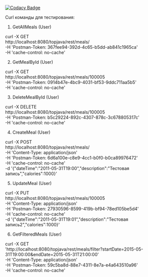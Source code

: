 [![Codacy Badge](https://api.codacy.com/project/badge/Grade/120a0430623240b68cdf64555215234a)](https://www.codacy.com/app/przrak/topjava?utm_source=github.com&amp;utm_medium=referral&amp;utm_content=przrak/topjava&amp;utm_campaign=Badge_Grade)

Curl команды для тестирования:
1. GetAllMeals (User)

curl -X GET \
  http://localhost:8080/topjava/rest/meals/ \
  -H 'Postman-Token: 367fee94-392d-4c65-b5dd-ab841c1965ca' \
  -H 'cache-control: no-cache'
  
2. GetMealById (User)

curl -X GET \
  http://localhost:8080/topjava/rest/meals/100005 \
  -H 'Postman-Token: 0914b47e-4bc9-4031-bf53-9ddc711aa5b5' \
  -H 'cache-control: no-cache'
  
3. DeleteMealById (User)

curl -X DELETE \
  http://localhost:8080/topjava/rest/meals/100005 \
  -H 'Postman-Token: b5c29224-892c-4307-878c-3c678805317c' \
  -H 'cache-control: no-cache'
  
4. CreateMeal (User)

curl -X POST \
  http://localhost:8080/topjava/rest/meals/ \
  -H 'Content-Type: application/json' \
  -H 'Postman-Token: 6d6a100e-c8e9-4cc1-b0f0-b0ca89976472' \
  -H 'cache-control: no-cache' \
  -d '{"dateTime":"2011-05-31T19:00","description":"Тестовая запись","calories":1000}'
  
5. UpdateMeal (User)

curl -X PUT \
  http://localhost:8080/topjava/rest/meals/100005 \
  -H 'Content-Type: application/json' \
  -H 'Postman-Token: 27930596-8599-419b-bf94-78ed105be5d4' \
  -H 'cache-control: no-cache' \
  -d '{"dateTime":"2011-05-31T19:01","description":"Тестовая запись2","calories":1000}'
  
6. GetFilteredMeals (User)

curl -X GET \
  'http://localhost:8080/topjava/rest/meals/filter?startDate=2015-05-31T19:00:00&endDate=2015-05-31T21:00:00' \
  -H 'Content-Type: application/json' \
  -H 'Postman-Token: 59c5ba8d-88e7-4311-8e7a-e4a643510a96' \
  -H 'cache-control: no-cache'
